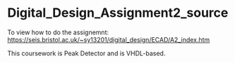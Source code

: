 # Digital_Design_Assignment2_source
To view how to do the assignemnt:
https://seis.bristol.ac.uk/~sy13201/digital_design/ECAD/A2_index.htm

This coursework is Peak Detector and is VHDL-based.
